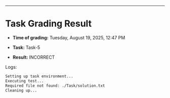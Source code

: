 
---
# Task Grading Result

- **Time of grading:** Tuesday, August 19, 2025, 12:47 PM

- **Task:** Task-5

- **Result:** INCORRECT


Logs:
```bash
Setting up task environment...
Executing test...
Required file not found: ./Task/solution.txt
Cleaning up...
```
